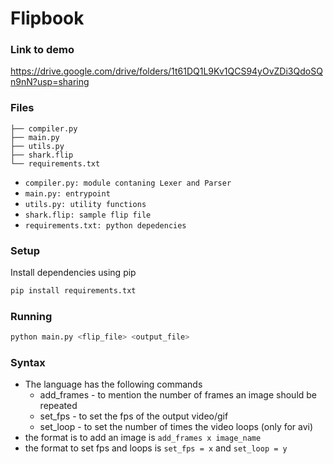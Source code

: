 # Flipbook

### Link to demo
https://drive.google.com/drive/folders/1t61DQ1L9Kv1QCS94yOvZDi3QdoSQn9nN?usp=sharing

### Files
```
├── compiler.py
├── main.py
├── utils.py
├── shark.flip
└── requirements.txt
```

- `compiler.py: module contaning Lexer and Parser`
- `main.py: entrypoint`
- `utils.py: utility functions`
- `shark.flip: sample flip file`
- `requirements.txt: python depedencies`


### Setup
Install dependencies using pip
```bash
pip install requirements.txt
```

### Running
```bash
python main.py <flip_file> <output_file>
```

### Syntax 
* The language has the following commands 
    * add_frames - to mention the number of frames an image should be repeated
    * set_fps - to set the fps of the output video/gif
    * set_loop - to set the number of times the video loops (only for avi)
* the format is to add an image is `add_frames x image_name`
* the format to set fps and loops is `set_fps = x` and `set_loop = y`
